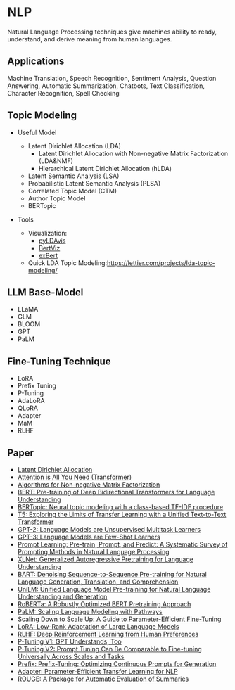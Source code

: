 # NLP
Natural Language Processing techniques give machines ability to ready, understand, and derive meaning from human languages.

Applications
--------------- 

Machine Translation, Speech Recognition, Sentiment Analysis, Question Answering, Automatic Summarization, Chatbots, Text Classification, Character Recognition, Spell Checking

Topic Modeling
--------------- 

- Useful Model
  - Latent Dirichlet Allocation (LDA)
     - Latent Dirichlet Allocation with Non-negative Matrix Factorization (LDA&NMF)
     - Hierarchical Latent Dirichlet Allocation (hLDA)
  - Latent Semantic Analysis (LSA)
  - Probabilistic Latent Semantic Analysis (PLSA)
  - Correlated Topic Model (CTM)
  - Author Topic Model
  - BERTopic


- Tools
  - Visualization: 
     - [pyLDAvis](https://github.com/bmabey/pyLDAvis/tree/master/notebooks)
     - [BertViz](https://github.com/jessevig/bertviz)
     - [exBert](https://huggingface.co/exbert/?model=bert-base-cased&modelKind=bidirectional&sentence=The%20girl%20ran%20to%20a%20local%20pub%20to%20escape%20the%20din%20of%20her%20city.&layer=0&heads=..0,1,2,3,4,5,6,7,8,9,10,11&threshold=0.7&tokenInd=null&tokenSide=null&maskInds=..&hideClsSep=true)
  - Quick LDA Topic Modeling:<https://lettier.com/projects/lda-topic-modeling/>


LLM Base-Model
---------------
- LLaMA
- GLM
- BLOOM
- GPT
- PaLM 

Fine-Tuning Technique
---------------------

- LoRA
- Prefix Tuning
- P-Tuning
- AdaLoRA
- QLoRA
- Adapter
- MaM
- RLHF

Paper
--------------- 
- [Latent Dirichlet Allocation](https://ai.stanford.edu/~ang/papers/jair03-lda.pdf)
- [Attention is All You Need (Transformer)](https://arxiv.org/pdf/1706.03762.pdf)
- [Algorithms for Non-negative Matrix Factorization](https://proceedings.neurips.cc/paper/2000/file/f9d1152547c0bde01830b7e8bd60024c-Paper.pdf)
- [BERT: Pre-training of Deep Bidirectional Transformers for
Language Understanding](https://arxiv.org/pdf/1810.04805.pdf)
- [BERTopic: Neural topic modeling with a class-based TF-IDF procedure](https://arxiv.org/pdf/2203.05794.pdf)
- [T5: Exploring the Limits of Transfer Learning with a Unified
Text-to-Text Transformer](https://arxiv.org/pdf/1910.10683.pdf)
- [GPT-2: Language Models are Unsupervised Multitask Learners](https://d4mucfpksywv.cloudfront.net/better-language-models/language_models_are_unsupervised_multitask_learners.pdf)
- [GPT-3: Language Models are Few-Shot Learners](https://arxiv.org/pdf/2005.14165.pdf)
- [Prompt Learning: Pre-train, Prompt, and Predict: A Systematic Survey of
Prompting Methods in Natural Language Processing](https://arxiv.org/pdf/2107.13586.pdf)
- [XLNet: Generalized Autoregressive Pretraining for Language Understanding](https://arxiv.org/pdf/1906.08237.pdf)
- [BART: Denoising Sequence-to-Sequence Pre-training for Natural
Language Generation, Translation, and Comprehension](https://arxiv.org/pdf/1910.13461.pdf)
- [UniLM: Unified Language Model Pre-training for Natural Language Understanding and Generation](https://arxiv.org/pdf/1905.03197.pdf)
- [RoBERTa: A Robustly Optimized BERT Pretraining Approach](https://arxiv.org/pdf/1907.11692.pdf)
- [PaLM: Scaling Language Modeling with Pathways](https://arxiv.org/pdf/2204.02311v5.pdf)
- [Scaling Down to Scale Up: A Guide to Parameter-Efficient Fine-Tuning](https://arxiv.org/pdf/2303.15647.pdf)
- [LoRA: Low-Rank Adaptation of Large Language Models](https://arxiv.org/pdf/2106.09685.pdf)
- [RLHF: Deep Reinforcement Learning from Human Preferences](https://arxiv.org/pdf/1706.03741.pdf)
- [P-Tuning V1: GPT Understands, Too](https://arxiv.org/pdf/2103.10385.pdf)
- [P-Tuning V2: Prompt Tuning Can Be Comparable to Fine-tuning Universally Across Scales and Tasks](https://arxiv.org/pdf/2110.07602.pdf)
- [Prefix: Prefix-Tuning: Optimizing Continuous Prompts for Generation](https://arxiv.org/pdf/2101.00190.pdf)
- [Adapter: Parameter-Efficient Transfer Learning for NLP](https://arxiv.org/pdf/1902.00751.pdf)
- [ROUGE: A Package for Automatic Evaluation of Summaries](https://aclanthology.org/W04-1013.pdf)
